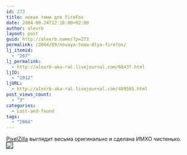 ```yaml
---
id: 273
title: новая тема для FireFox
date: 2004-09-24T12:16:00+02:00
author: alexrb
layout: post
guid: http://alexrb.name/?p=273
permalink: /2004/09/novaya-tema-dlya-firefox/
lj_itemid:
  - "267"
lj_permalink:
  - http://alexrb-aka-ral.livejournal.com/68437.html
ljID:
  - "1912"
ljURL:
  - http://alexrb-aka-ral.livejournal.com/489505.html
post_views_count:
  - "3"
categories:
  - Lost-and-found
tags:
  - "2004"
---
```

[PixelZilla](http://update.mozilla.org/themes/moreinfo.php?id=136&vid=793) выглядит весьма оригинально и сделана ИМХО чистенько.  
<img src="http://img.lj.com.ua/alexrb-aka-ral/pixelzilla.JPG" border=1>